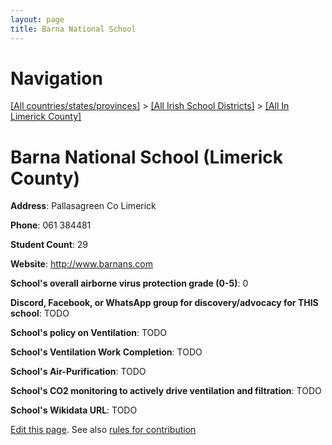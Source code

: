 ```yaml
---
layout: page
title: Barna National School
---
```

# Navigation

[[All countries/states/provinces]](../../..) > [[All Irish School Districts]](../..) > [[All In Limerick County]](..)

# Barna National School (Limerick County)

**Address**: Pallasagreen Co Limerick

**Phone**: 061 384481

**Student Count**: 29

**Website**: <http://www.barnans.com>

**School's overall airborne virus protection grade (0-5)**: 0

**Discord, Facebook, or WhatsApp group for discovery/advocacy for THIS school**: TODO

**School's policy on Ventilation**: TODO

**School's Ventilation Work Completion**: TODO

**School's Air-Purification**: TODO

**School's CO2 monitoring to actively drive ventilation and filtration**: TODO

**School's Wikidata URL**: TODO


[Edit this page](https://github.com/ventilate-schools/Ireland/edit/main/./Limerick_County/Barna_National_School.md). See also [rules for contribution](../../../contribution-rules/)